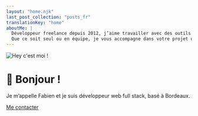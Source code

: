 ```yaml
---
layout: "home.njk"
last_post_collection: "posts_fr"
translationKey: "home"
aboutMe: |
  Développeur freelance depuis 2012, j’aime travailler avec des outils et technologies modernes.
  Que ce soit seul ou en équipe, je vous accompagne dans votre projet d’application ou de site web, en respectant des normes qui vous assurent un code solide, évolutif et maintenable.
---
```

![Hey c'est moi !](/img/me-250x250.jpg)

# 👋 Bonjour !

Je m’appelle Fabien et je suis développeur web full stack, basé à Bordeaux.

<a class="cta cta-big cta-home" href="/fr/#contact">Me contacter</a>
